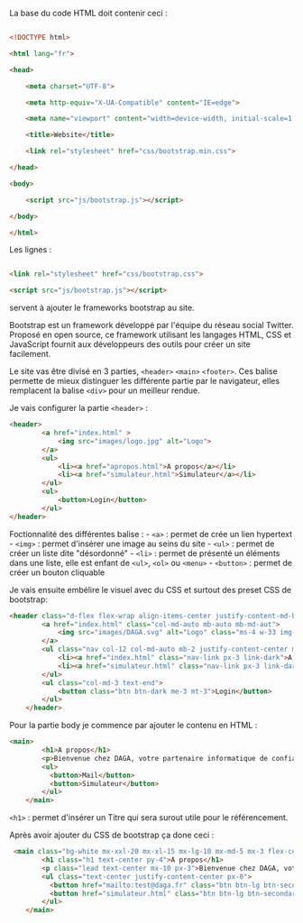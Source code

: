 La base du code HTML doit contenir ceci :

``` html

<!DOCTYPE html>

<html lang="fr">

<head>

    <meta charset="UTF-8">

    <meta http-equiv="X-UA-Compatible" content="IE=edge">

    <meta name="viewport" content="width=device-width, initial-scale=1.0">

    <title>Website</title>

    <link rel="stylesheet" href="css/bootstrap.min.css">

</head>

<body>

    <script src="js/bootstrap.js"></script>

</body>

</html>

```

Les lignes :

```html

<link rel="stylesheet" href="css/bootstrap.css">

<script src="js/bootstrap.js"></script>

```

servent à ajouter le frameworks bootstrap au site.

Bootstrap est un framework développé par l'équipe du réseau social Twitter. Proposé en open source, ce framework utilisant les langages HTML, CSS et JavaScript fournit aux développeurs des outils pour créer un site facilement.

Le site vas être divisé en 3 parties, `<header>` `<main>` `<footer>`. Ces balise permette de mieux distinguer les différente partie par le navigateur, elles remplacent la balise `<div>` pour un meilleur rendue.

Je vais configurer la partie `<header>` :
``` html
<header>
        <a href="index.html" >
            <img src="images/logo.jpg" alt="Logo">
        </a>
        <ul>
            <li><a href="apropos.html">A propos</a></li>
            <li><a href="simulateur.html">Simulateur</a></li>
        </ul>
        <ul>
            <button>Login</button>
        </ul>
</header>
```

Foctionnalité des différentes balise :
	- `<a>` : permet de crée un lien hypertext 
	- `<img>` : permet d'insérer une image au seins du site
	- `<ul>` : permet de créer un liste dite "désordonné"
	- `<li>` : permet de présenté un éléments dans une liste, elle est enfant de `<ul>`, `<ol>` ou `<menu>`
	- `<button>` : permet de créer un bouton cliquable

Je vais ensuite embélire le visuel avec du CSS et surtout des preset CSS de bootstrap:
``` html
<header class="d-flex flex-wrap align-items-center justify-content-md-between py-3 mb-4 border-bottom">
        <a href="index.html" class="col-md-auto mb-auto mb-md-aut">
            <img src="images/DAGA.svg" alt="Logo" class="ms-4 w-33 img-fluid">
        </a>
        <ul class="nav col-12 col-md-auto mb-2 justify-content-center mb-md-0 fs-5">
            <li><a href="index.html" class="nav-link px-3 link-dark">A propos</a></li>
            <li><a href="simulateur.html" class="nav-link px-3 link-dark">Simulateur</a></li>
        </ul>
        <ul class="col-md-3 text-end">
            <button class="btn btn-dark me-3 mt-3">Login</button>
        </ul>
    </header>
```

Pour la partie body je commence par ajouter le contenu en HTML :
``` html
<main>
        <h1>A propos</h1>
        <p>Bienvenue chez DAGA, votre partenaire informatique de confiance...</p>
        <ul>
          <button>Mail</button>
          <button>Simulateur</button>
        </ul>
    </main>
```

`<h1>` : permet d'insérer un Titre qui sera surout utile pour le référencement.

Après avoir ajouter du CSS de bootstrap ça done ceci :
``` html
 <main class="bg-white mx-xxl-20 mx-xl-15 mx-lg-10 mx-md-5 mx-3 flex-column d-flex">
        <h1 class="h1 text-center py-4">A propos</h1>
        <p class="lead text-center mx-10 px-3">Bienvenue chez DAGA, votre partenaire informatique de confiance...</p>
        <ul class="text-center justify-content-center px-0">
          <button href="mailto:test@daga.fr" class="btn btn-lg btn-secondary my-4 me-2">Mail</button>
          <button href="simulateur.html" class="btn btn-lg btn-secondary my-4 ms-2">Simulateur</button>
        </ul>
    </main>
```